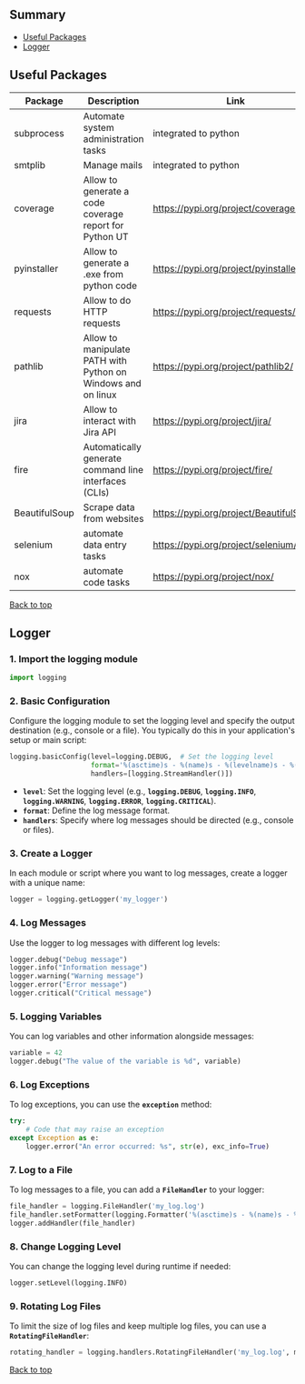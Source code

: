 ## Summary

* [Useful Packages](#useful-packages)
* [Logger](#logger)

## Useful Packages

| Package       | Description                                                  | Link                                   |
|---------------|--------------------------------------------------------------|----------------------------------------|
| subprocess    | Automate system administration tasks                         | integrated to python                   |
| smtplib       | Manage mails                                                 | integrated to python                   |
| coverage      | Allow to generate a code coverage report for Python UT       | https://pypi.org/project/coverage/     |
| pyinstaller   | Allow to generate a .exe from python code                    | https://pypi.org/project/pyinstaller/  |
| requests      | Allow to do HTTP requests                                    | https://pypi.org/project/requests/     |
| pathlib       | Allow to manipulate PATH with Python on Windows and on linux | https://pypi.org/project/pathlib2/     |
| jira          | Allow to interact with Jira API                              | https://pypi.org/project/jira/         |
| fire          | Automatically generate command line interfaces (CLIs)        | https://pypi.org/project/fire/         |
| BeautifulSoup | Scrape data from websites                                    | https://pypi.org/project/BeautifulSoup/|
| selenium      | automate data entry tasks                                    | https://pypi.org/project/selenium/     |
| nox           | automate code tasks                                          | https://pypi.org/project/nox/          |

[Back to top](#summary)

## Logger

### 1. Import the logging module

```python
import logging
```

### 2. Basic Configuration

Configure the logging module to set the logging level and specify the output destination (e.g., console or a file). You typically do this in your application's setup or main script:

```python
logging.basicConfig(level=logging.DEBUG,  # Set the logging level
                    format='%(asctime)s - %(name)s - %(levelname)s - %(message)s',
                    handlers=[logging.StreamHandler()])
```

- **`level`**: Set the logging level (e.g., **`logging.DEBUG`**, **`logging.INFO`**, **`logging.WARNING`**, **`logging.ERROR`**, **`logging.CRITICAL`**).
- **`format`**: Define the log message format.
- **`handlers`**: Specify where log messages should be directed (e.g., console or files).

### 3. Create a Logger

In each module or script where you want to log messages, create a logger with a unique name:

```python
logger = logging.getLogger('my_logger')
```

### 4. Log Messages

Use the logger to log messages with different log levels:

```python
logger.debug("Debug message")
logger.info("Information message")
logger.warning("Warning message")
logger.error("Error message")
logger.critical("Critical message")
```

### 5. Logging Variables

You can log variables and other information alongside messages:

```python
variable = 42
logger.debug("The value of the variable is %d", variable)
```

### 6. Log Exceptions

To log exceptions, you can use the **`exception`** method:

```python
try:
    # Code that may raise an exception
except Exception as e:
    logger.error("An error occurred: %s", str(e), exc_info=True)
```

### 7. Log to a File

To log messages to a file, you can add a **`FileHandler`** to your logger:

```python
file_handler = logging.FileHandler('my_log.log')
file_handler.setFormatter(logging.Formatter('%(asctime)s - %(name)s - %(levelname)s - %(message)s'))
logger.addHandler(file_handler)
```

### 8. Change Logging Level

You can change the logging level during runtime if needed:

```python
logger.setLevel(logging.INFO)
```

### 9. Rotating Log Files

To limit the size of log files and keep multiple log files, you can use a **`RotatingFileHandler`**:

```python
rotating_handler = logging.handlers.RotatingFileHandler('my_log.log', maxBytes=1024, backupCount=3)
```

[Back to top](#summary)